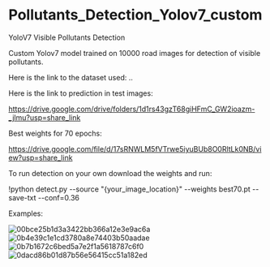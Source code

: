 # Pollutants_Detection_Yolov7_custom
YoloV7 Visible Pollutants Detection

Custom Yolov7 model trained on 10000 road images for detection of visible pollutants.

Here is the link to the dataset used:
..

Here is the link to prediction in test images:

https://drive.google.com/drive/folders/1d1rs43gzT68giHFmC_GW2ioazm-_jlmu?usp=share_link

Best weights for 70 epochs:

https://drive.google.com/file/d/17sRNWLM5fVTrwe5iyuBUb8O0RltLk0NB/view?usp=share_link

To run detection on your own download the weights and run:

!python detect.py --source "{your_image_location}" --weights best70.pt --save-txt --conf=0.36

Examples:

![00bce25b1d3a3422bb366a12e3e9ac6a](https://user-images.githubusercontent.com/67851367/213874001-8fcf6082-5e97-49f2-8533-5253f4c7d77f.jpg)
![0b4e39c1e1cd3780a8e74403b50aadae](https://user-images.githubusercontent.com/67851367/213874019-9bc312d8-527e-4c88-8c51-c0ce75a3e928.jpg)
![0b7b1672c6bed5a7e2f1a5618787c6f0](https://user-images.githubusercontent.com/67851367/213874030-191764aa-4f44-43d2-8f77-3f66cd2802ae.jpg)
![0dacd86b01d87b56e56415cc51a182ed](https://user-images.githubusercontent.com/67851367/213874076-0f5be953-4378-421f-9245-dd345dcc2776.jpg)
